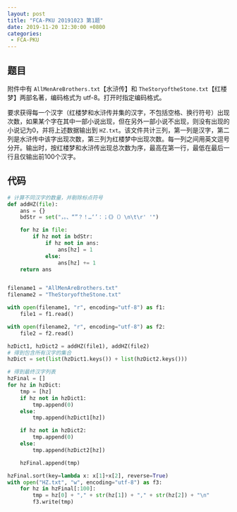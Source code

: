 ```yaml
---
layout: post
title: "FCA-PKU 20191023 第1题"
date: 2019-11-20 12:30:00 +0800
categories: 
 - FCA-PKU
---
```


## 题目

附件中有 `AllMenAreBrothers.txt`【水浒传】和 `TheStoryoftheStone.txt`【红楼梦】两部名著，编码格式为 utf-8。打开时指定编码格式。

<!-- more -->

要求获得每一个汉字（红楼梦和水浒传并集的汉字，不包括空格、换行符号）出现次数，如果某个字在其中一部小说出现，但在另外一部小说不出现，则没有出现的小说记为0，并将上述数据输出到 `HZ.txt`。该文件共计三列，第一列是汉字，第二列是水浒传中该字出现次数，第三列为红楼梦中出现次数。每一列之间用英文逗号分开。输出时，按红楼梦和水浒传出现总次数为序，最高在第一行，最低在最后一行且仅输出前100个汉字。

## 代码

```python
# 计算不同汉字的数量，并剔除标点符号
def addHZ(file):
    ans = {}
    bdStr = set("，。、“”？！…‘’：；《》（）\n\t\r' '")

    for hz in file:
        if hz not in bdStr:
            if hz not in ans:
                ans[hz] = 1
            else:
                ans[hz] += 1
    return ans


filename1 = "AllMenAreBrothers.txt"
filename2 = "TheStoryoftheStone.txt"

with open(filename1, "r", encoding="utf-8") as f1:
    file1 = f1.read()

with open(filename2, "r", encoding="utf-8") as f2:
    file2 = f2.read()

hzDict1, hzDict2 = addHZ(file1), addHZ(file2)
# 得到包含所有汉字的集合
hzDict = set(list(hzDict1.keys()) + list(hzDict2.keys()))

# 得到最终汉字列表
hzFinal = []
for hz in hzDict:
    tmp = [hz]
    if hz not in hzDict1:
        tmp.append(0)
    else:
        tmp.append(hzDict1[hz])

    if hz not in hzDict2:
        tmp.append(0)
    else:
        tmp.append(hzDict2[hz])

    hzFinal.append(tmp)

hzFinal.sort(key=lambda x: x[1]+x[2], reverse=True)
with open("HZ.txt", "w", encoding="utf-8") as f3:
    for hz in hzFinal[:100]:
        tmp = hz[0] + "," + str(hz[1]) + "," + str(hz[2]) + "\n"
        f3.write(tmp)
```